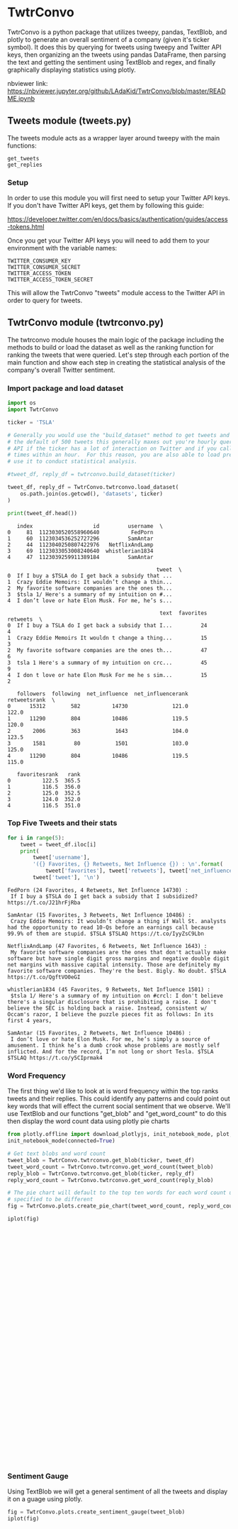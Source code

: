 
# TwtrConvo

TwtrConvo is a python package that utilizes tweepy, pandas, TextBlob, and plotly to generate an overall sentiment of a company (given it's ticker symbol).  It does this by querying for tweets using tweepy and Twitter API keys, then organizing an the tweets using pandas DataFrame, then parsing the text and getting the sentiment using TextBlob and regex, and finally graphically displaying statistics using plotly.

nbviewer link: https://nbviewer.jupyter.org/github/LAdaKid/TwtrConvo/blob/master/README.ipynb

## Tweets module (tweets.py)

The tweets module acts as a wrapper layer around tweepy with the main functions:

    get_tweets
    get_replies

### Setup

In order to use this module you will first need to setup your Twitter API keys.  If you don't have Twitter API keys, get them by following this guide:

https://developer.twitter.com/en/docs/basics/authentication/guides/access-tokens.html

Once you get your Twitter API keys you will need to add them to your environment with the variable names:

    TWITTER_CONSUMER_KEY
    TWITTER_CONSUMER_SECRET
    TWITTER_ACCESS_TOKEN
    TWITTER_ACCESS_TOKEN_SECRET

This will allow the TwtrConvo "tweets" module access to the Twitter API in order to query for tweets.

## TwtrConvo module (twtrconvo.py)

The twtrconvo module houses the main logic of the package including the methods to build or load the dataset as well as the ranking function for ranking the tweets that were queried. Let's step through each portion of the main function and show each step in creating the statistical analysis of the company's overall Twitter sentiment.

### Import package and load dataset


```python
import os
import TwtrConvo

ticker = 'TSLA'

# Generally you would use the "build_dataset" method to get tweets and replies, however with
# the default of 500 tweets this generally maxes out you're hourly queries using the Twitter
# API if the ticker has a lot of interaction on Twitter and if you call build_dataset multiple
# times within an hour.  For this reason, you are also able to load previously built data and
# use it to conduct statistical analysis.

#tweet_df, reply_df = twtrconvo.build_dataset(ticker)

tweet_df, reply_df = TwtrConvo.twtrconvo.load_dataset(
    os.path.join(os.getcwd(), 'datasets', ticker)
)

print(tweet_df.head())
```

       index                   id         username  \
    0     81  1123030520558960640          FedPorn   
    1     60  1123034536252727296         SamAntar   
    2     44  1123040250807422976   NetflixAndLamp   
    3     69  1123033053008240640  whistlerian1834   
    4     47  1123039259911389184         SamAntar   
    
                                                   tweet  \
    0  If I buy a $TSLA do I get back a subsidy that ...   
    1  Crazy Eddie Memoirs: It wouldn’t change a thin...   
    2  My favorite software companies are the ones th...   
    3  $tsla 1/ Here's a summary of my intuition on #...   
    4  I don’t love or hate Elon Musk. For me, he’s s...   
    
                                                    text  favorites  retweets  \
    0  If I buy a TSLA do I get back a subsidy that I...         24         4   
    1  Crazy Eddie Memoirs It wouldn t change a thing...         15         3   
    2  My favorite software companies are the ones th...         47         6   
    3  tsla 1 Here's a summary of my intuition on crc...         45         9   
    4  I don t love or hate Elon Musk For me he s sim...         15         2   
    
       followers  following  net_influence  net_influencerank  retweetsrank  \
    0      15312        582          14730              121.0         122.0   
    1      11290        804          10486              119.5         120.0   
    2       2006        363           1643              104.0         123.5   
    3       1581         80           1501              103.0         125.0   
    4      11290        804          10486              119.5         115.0   
    
       favoritesrank   rank  
    0          122.5  365.5  
    1          116.5  356.0  
    2          125.0  352.5  
    3          124.0  352.0  
    4          116.5  351.0  


### Top Five Tweets and their stats


```python
for i in range(5):
    tweet = tweet_df.iloc[i]
    print(
        tweet['username'],
        '({} Favorites, {} Retweets, Net Influence {}) : \n'.format(
            tweet['favorites'], tweet['retweets'], tweet['net_influence']),
        tweet['tweet'], '\n')
```

    FedPorn (24 Favorites, 4 Retweets, Net Influence 14730) : 
     If I buy a $TSLA do I get back a subsidy that I subsidized? https://t.co/J21hrFjRba 
    
    SamAntar (15 Favorites, 3 Retweets, Net Influence 10486) : 
     Crazy Eddie Memoirs: It wouldn’t change a thing if Wall St. analysts had the opportunity to read 10-Qs before an earnings call because 99.9% of them are stupid. $TSLA $TSLAQ https://t.co/IyyZsC9Lbn 
    
    NetflixAndLamp (47 Favorites, 6 Retweets, Net Influence 1643) : 
     My favorite software companies are the ones that don't actually make software but have single digit gross margins and negative double digit net margins with massive capital intensity. Those are definitely my favorite software companies. They're the best. Bigly. No doubt. $TSLA https://t.co/QgftVO0eGI 
    
    whistlerian1834 (45 Favorites, 9 Retweets, Net Influence 1501) : 
     $tsla 1/ Here's a summary of my intuition on #crcl: I don't believe there's a singular disclosure that is prohibiting a raise. I don't believe the SEC is holding back a raise. Instead, consistent w/ Occam's razor, I believe the puzzle pieces fit as follows: In its first 4 years, 
    
    SamAntar (15 Favorites, 2 Retweets, Net Influence 10486) : 
     I don’t love or hate Elon Musk. For me, he’s simply a source of amusement. I think he’s a dumb crook whose problems are mostly self inflicted. And for the record, I’m not long or short Tesla. $TSLA $TSLAQ https://t.co/y5CIprmak4 
    


### Word Frequency

The first thing we'd like to look at is word frequency within the top ranks tweets and their replies.  This could identify any patterns and could point out key words that will effect the current social sentiment that we observe.  We'll use TextBlob and our functions "get_blob" and "get_word_count" to do this then display the word count data using plotly pie charts


```python
from plotly.offline import download_plotlyjs, init_notebook_mode, plot, iplot
init_notebook_mode(connected=True)

# Get text blobs and word count
tweet_blob = TwtrConvo.twtrconvo.get_blob(ticker, tweet_df)
tweet_word_count = TwtrConvo.twtrconvo.get_word_count(tweet_blob)
reply_blob = TwtrConvo.twtrconvo.get_blob(ticker, reply_df)
reply_word_count = TwtrConvo.twtrconvo.get_word_count(reply_blob)

# The pie chart will default to the top ten words for each word count unless n is
# specified to be different
fig = TwtrConvo.plots.create_pie_chart(tweet_word_count, reply_word_count)

iplot(fig)
```


<script type="text/javascript">window.PlotlyConfig = {MathJaxConfig: 'local'};</script><script type="text/javascript">if (window.MathJax) {MathJax.Hub.Config({SVG: {font: "STIX-Web"}});}</script><script>requirejs.config({paths: { 'plotly': ['https://cdn.plot.ly/plotly-latest.min']},});if(!window._Plotly) {require(['plotly'],function(plotly) {window._Plotly=plotly;});}</script>



<div id="28a1aca0-2600-4647-a595-cedd4f609448" style="height: 525px; width: 100%;" class="plotly-graph-div"></div><script type="text/javascript">require(["plotly"], function(Plotly) { window.PLOTLYENV=window.PLOTLYENV || {};window.PLOTLYENV.BASE_URL="https://plot.ly";Plotly.newPlot("28a1aca0-2600-4647-a595-cedd4f609448", [{"domain": {"column": 0}, "hole": 0.4, "labels": ["tslaq", "tesla", "'s", "short", "software", "earnings", "think", "1", "amp", "make"], "name": "Tweets", "values": [17, 15, 11, 8, 7, 6, 5, 5, 5, 4], "type": "pie", "uid": "785398ac-bb2e-4a3f-87f1-e9bff25d1008"}, {"domain": {"column": 1}, "hole": 0.4, "labels": ["n't", "people", "also", "'s", "going", "think", "better", "lot", "million", "correct"], "name": "Replies", "values": [5, 4, 4, 4, 3, 3, 3, 3, 3, 3], "type": "pie", "uid": "6f4c7787-926e-4978-bcce-12290e403735"}], {"annotations": [{"font": {"size": 20}, "showarrow": false, "text": "Tweets", "x": 0.2, "y": 0.5}, {"font": {"size": 20}, "showarrow": false, "text": "Replies", "x": 0.8, "y": 0.5}], "grid": {"columns": 2, "rows": 1}, "title": "Word Frequency"}, {"showLink": true, "linkText": "Export to plot.ly", "plotlyServerURL": "https://plot.ly"})});</script><script type="text/javascript">window.addEventListener("resize", function(){window._Plotly.Plots.resize(document.getElementById("28a1aca0-2600-4647-a595-cedd4f609448"));});</script>


### Sentiment Gauge

Using TextBlob we will get a general sentiment of all the tweets and display it on a guage using plotly.


```python
fig = TwtrConvo.plots.create_sentiment_gauge(tweet_blob)
iplot(fig)
```


<div id="456b4722-a197-4b96-b395-f3f810f9cc7e" style="height: 525px; width: 100%;" class="plotly-graph-div"></div><script type="text/javascript">require(["plotly"], function(Plotly) { window.PLOTLYENV=window.PLOTLYENV || {};window.PLOTLYENV.BASE_URL="https://plot.ly";Plotly.newPlot("456b4722-a197-4b96-b395-f3f810f9cc7e", [{"direction": "clockwise", "domain": {"x": [0, 0.48]}, "hole": 0.4, "hoverinfo": "none", "labels": ["-", "-1", "0", "1"], "marker": {"colors": ["rgb(255, 255, 255)", "rgb(255, 255, 255)", "rgb(255, 255, 255)", "rgb(255, 255, 255)"], "line": {"width": 0}}, "name": "Gauge", "rotation": 108, "showlegend": false, "textinfo": "label", "textposition": "outside", "values": [40, 20, 20, 20], "type": "pie", "uid": "2c1d7c8e-a1c6-4ea0-93d2-8d81cf22d8e6"}, {"direction": "clockwise", "domain": {"x": [0, 0.48]}, "hole": 0.3, "hoverinfo": "none", "labels": ["Polarity", "Negative", "Neutral", "Positive"], "marker": {"colors": ["rgb(255, 255, 255)", "rgb(255, 102, 102)", "rgb(192, 192, 192)", "rgb(178, 255, 102)"]}, "name": "Gauge", "rotation": 90, "showlegend": false, "textinfo": "label", "textposition": "inside", "values": [50, 16.666666666666668, 16.666666666666668, 16.666666666666668], "type": "pie", "uid": "744f0402-ed60-4595-9b7f-aa5dac825717"}], {"annotations": [{"showarrow": false, "text": "0.127", "x": 0.23, "xref": "paper", "y": 0.45, "yref": "paper"}], "shapes": [{"fillcolor": "rgba(44, 160, 101, 0.5)", "line": {"width": 0.5}, "path": "M 0.23507830917069134 0.5008814529940384 L 0.2664435898211511 0.6476507248792593 L 0.24492169082930865 0.49911854700596164 Z", "type": "path", "xref": "paper", "yref": "paper"}], "xaxis": {"showgrid": false, "showticklabels": false, "zeroline": false}, "yaxis": {"showgrid": false, "showticklabels": false, "zeroline": false}}, {"showLink": true, "linkText": "Export to plot.ly", "plotlyServerURL": "https://plot.ly"})});</script><script type="text/javascript">window.addEventListener("resize", function(){window._Plotly.Plots.resize(document.getElementById("456b4722-a197-4b96-b395-f3f810f9cc7e"));});</script>


### Boxplots

Let's take a look at spread of retweets and favorites from the top ranked tweets.


```python
fig = TwtrConvo.plots.create_boxplot(tweet_df)
iplot(fig)
```


<div id="b289d791-1c5b-4d0c-992a-652cc2ebcf48" style="height: 525px; width: 100%;" class="plotly-graph-div"></div><script type="text/javascript">require(["plotly"], function(Plotly) { window.PLOTLYENV=window.PLOTLYENV || {};window.PLOTLYENV.BASE_URL="https://plot.ly";Plotly.newPlot("b289d791-1c5b-4d0c-992a-652cc2ebcf48", [{"boxpoints": "all", "fillcolor": "rgba(93, 164, 214, 0.5)", "jitter": 0.5, "line": {"width": 1}, "marker": {"size": 2}, "name": "favorites", "whiskerwidth": 0.2, "y": [24, 15, 47, 45, 15, 15, 20, 24, 6, 11, 18, 6, 22, 4, 7, 12, 5, 7, 6, 5, 15, 4, 5, 3, 4, 9, 4, 6, 13, 5, 2, 5, 2, 3, 2, 1, 5, 1, 6, 5, 4, 2, 1, 1, 2, 2, 0, 2, 1, 0], "type": "box", "uid": "f44db048-decd-4d94-be04-c404f5026d6b"}, {"boxpoints": "all", "fillcolor": "rgba(255, 65, 54, 0.5)", "jitter": 0.5, "line": {"width": 1}, "marker": {"size": 2}, "name": "retweets", "whiskerwidth": 0.2, "y": [4, 3, 6, 9, 2, 1, 2, 3, 2, 3, 6, 1, 1, 1, 2, 1, 2, 2, 1, 0, 0, 1, 0, 0, 0, 0, 1, 0, 2, 0, 0, 0, 1, 0, 0, 0, 0, 0, 0, 0, 0, 0, 0, 0, 0, 0, 0, 0, 0, 1], "type": "box", "uid": "21872761-9a4d-4670-b4bb-ae116f73bd32"}], {"margin": {"b": 80, "l": 40, "r": 30, "t": 100}, "paper_bgcolor": "rgb(243, 243, 243)", "plot_bgcolor": "rgb(243, 243, 243)", "showlegend": false, "title": "Retweets and Favorites", "yaxis": {"autorange": true, "dtick": 5, "gridcolor": "rgb(255, 255, 255)", "gridwidth": 1, "showgrid": true, "zeroline": true, "zerolinecolor": "rgb(255, 255, 255)", "zerolinewidth": 2}}, {"showLink": true, "linkText": "Export to plot.ly", "plotlyServerURL": "https://plot.ly"})});</script><script type="text/javascript">window.addEventListener("resize", function(){window._Plotly.Plots.resize(document.getElementById("b289d791-1c5b-4d0c-992a-652cc2ebcf48"));});</script>

